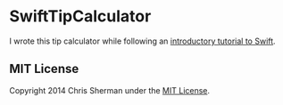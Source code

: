 SwiftTipCalculator
==================

I wrote this tip calculator while following an [introductory tutorial to Swift](http://www.raywenderlich.com/75289/swift-tutorial-part-3-tuples-protocols-delegates-table-views).

## MIT License

Copyright 2014 Chris Sherman under the [MIT License](LICENSE).
